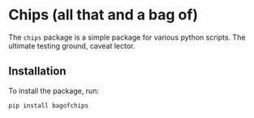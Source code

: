 <!-- index.rst content start -->

# Chips (all that and a bag of)

The `chips` package is a simple package for various python scripts. The ultimate
testing ground, caveat lector.

## Installation

To install the package, run:

```bash
pip install bagofchips
```
